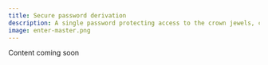 ```yaml
---
title: Secure password derivation
description: A single password protecting access to the crown jewels, can this possibly be secure? Learn what PfP does to keep that password safe.
image: enter-master.png
---
```


Content coming soon
